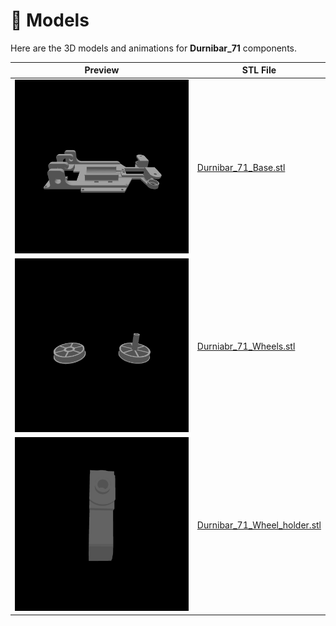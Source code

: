 # 🧩 Models

Here are the 3D models and animations for **Durnibar_71** components.

| Preview | STL File |
|---------|----------|
| ![Base](./Durnibar_71_Base.gif) | [Durnibar_71_Base.stl](./Durnibar_71_Base.stl) |
| ![Wheels](./Durniabr_71_Wheels.gif) | [Durniabr_71_Wheels.stl](./Durniabr_71_Wheels.stl) |
| ![Wheel Holder](./Durnibar_71_Wheel_holder.gif) | [Durnibar_71_Wheel_holder.stl](./Durnibar_71_Wheel_holder.stl) |

